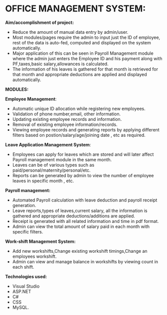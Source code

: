 # OFFICE MANAGEMENT SYSTEM:

**Aim/accomplishment of project:**
- Reduce the amount of manual data entry by admin/user.
- Most modules/pages require the admin to input just the ID of employee, rest of the data is auto-fed, computed and displayed on the system automatically.
- Major application of this can be seen in Payroll Management module where the admin just enters the Employee ID and his payment along with PF,taxes,basic salary,allowances is calculated.
- The information of his leaves is gathered for that month is retrieved for that month and appropriate deductions are applied and displayed automatically.



**MODULES:**

**Employee Management**:
- Automatic unique ID allocation while registering new employees.
- Validation of phone number,email, other information.
- Updating existing employee records and information.
- Removal of existing employee information/records.
- Viewing employee records and generating reports by applying different filters based on postion/salary/age/joining date , etc as required.
 

**Leave Application Management System**:
- Employees can apply for leaves which are stored and will later affect Payroll management module in the same month.
- Leaves can be of various types such as paid/personal/maternity/personal/etc.
- Reports can be generated by admin to view the number of employee leaves in specific month , etc.

**Payroll management:**

- Automated Payroll calculation with leave deduction and payroll receipt generation.
- Leave reports,types of leaves,current salary, all the information is gathered and appropriate deductions/additions are applied.
- Receipt is generated with all related information and time in pdf format.
- Admin can view the total amount of salary paid in each month with specific filters.
 

**Work-shift Management System:**

- Add new workshifts,Change existing workshift timings,Change an employees workshift.
- Admin can view and manage balance in workshifts by viewing count in each shift.

**Technologies used:**
- Visual Studio 
- ASP.NET
- C#
- CSS 
- MySQL.
